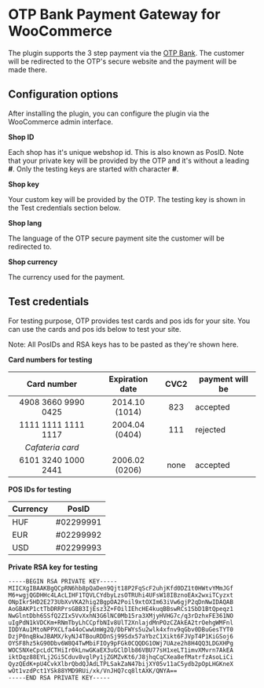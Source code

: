 OTP Bank Payment Gateway for WooCommerce
=========================

The plugin supports the 3 step payment via the [OTP Bank](https://www.otpbank.hu/). The customer will be redirected to the OTP's secure website and the payment will be made there.


## Configuration options

After installing the plugin, you can configure the plugin via the WooCommerce admin interface.

**Shop ID**

Each shop has it's unique webshop id. This is also known as PosID. Note that your private key will be provided by the OTP and it's without a leading **#**. Only the testing keys are started with character **#**.

**Shop key**

Your custom key will be provided by the OTP. The testing key is shown in the Test credentials section below.

**Shop lang**

The language of the OTP secure payment site the customer will be redirected to.

**Shop currency**

The currency used for the payment.

## Test credentials

For testing purpose, OTP provides test cards and pos ids for your site. You can use the cards and pos ids below to test your site.

Note: All PosIDs and RSA keys has to be pasted as they're shown here.

**Card numbers for testing**

| Card number            | Expiration date    | CVC2  | payment will be |
| :--------------------: |:------------------:|:-----:| --------------- |
| 4908 3660 9990 0425    | 2014.10 (1014)     | 823   | accepted        |
| 1111 1111 1111 1117    | 2004.04 (0404)     | 111   | rejected        |
| *Cafateria card*       |                    |       |                 |
| 6101 3240 1000 2441    | 2006.02 (0206)     | none  | accepted        |


**POS IDs for testing**

| Currency | PosID     |
| -------- | --------- |
| HUF      | #02299991 |
| EUR      | #02299992 |
| USD      | #02299993 |

**Private RSA key for testing**

```
-----BEGIN RSA PRIVATE KEY-----
MIICXgIBAAKBgQCpRN6hb8pQaDen9Qjt18P2FqScF2uhjKfd0DZ1t0HWtvYMmJGf
M6+wgjQGDHHc4LAcLIHF1TQVLCYdbyLzsOTRUhi4UFsW18IBznoEAx2wxiTCyzxt
ONpIkr5HD2E273UbXvVKA2hig2BgpOA2Poil9xtOXIm63iVw6gjP2qDnNwIDAQAB
AoGBAKP1ctTbDRRPrsGBB3IjEsz3Z+FOilIEhcHE4kuqBBswRCs1SbD1BtQpeqz1
NwGlntDbh6SSfQ2ZIx5VvXxhN3G6lNC0Mb15ra3XMjyHVHG7c/q3rDzhxFE361NO
uIgPdN1kVDCKm+RNmTbyLhCCpfbNIv8UlT2XnlajdMnPOzCZAkEA2trOehgWMFnl
IDDYAu1MtoNPPXCLfa44oCwwUmWg2Q/DbFWYs5u2wlk4xfnv9qGbv0DBuGesTYT0
DzjP0nqBkwJBAMX/kyNJ4TBouRDDnSj99Sdx57aYbzC1Xikt6FJVpT4P1KiGSoj6
OYSF8hz5kG90Dbv6W8Q4TwMbiFIOy9pFGk0CQQDG1OWj7UAze2h8H4QQ3LDGXHPg
WOCSNXeCpcLdCTHiIr0kLnwGKaEX3uGClDlb86VBU77sH1xeLT1imvXMvrn7AkEA
iktDqz88EYLj2Gi5Cduv8vglPy1jZGMZvKt6/J8jhqCqCXea8efMatrfzAsoLiCi
QyzQEdK+pU4CvkXlbrQbdQJAdLTPLSakZaN47bijXY05v11aC5ydb2pOpLHGKneX
wOt1vzdPct1YSk88YMD9RUi/xk/VnJHQ7cq8ltAXK/QNYA==
-----END RSA PRIVATE KEY-----
```